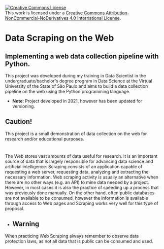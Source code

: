 <a rel="license" href="http://creativecommons.org/licenses/by-nc-nd/4.0/"><img alt="Creative Commons License" style="border-width:0" src="https://i.creativecommons.org/l/by-nc-nd/4.0/88x31.png" /></a><br />This work is licensed under a <a rel="license" href="http://creativecommons.org/licenses/by-nc-nd/4.0/">Creative Commons Attribution-NonCommercial-NoDerivatives 4.0 International License</a>.

# Data Scraping on the Web

## Implementing a web data collection pipeline with Python.
This project was developed during my training in Data Scientist in the undergraduate/bachelor's degree program in Data Science at the Virtual University of the State of São Paulo and aims to build a data collection pipeline on the web using the Python programming language.

* **Note**: Project developed in 2021, however has been updated for versioning.
## **Caution**!
This project is a small demonstration of data collection on the web for research and/or educational purposes.

#
The Web stores vast amounts of data useful for research. It is an important source of data that is largely responsible for advancing data science and artificial intelligence. Scraping consists of an application capable of requesting a web server, requesting data, analyzing and extracting the necessary information. Web scraping activity is usually an alternative when there are no other ways (e.g. an API) to mine data needed by a project. However, in most cases it is also the practice of speeding up a process that was previously done manually. On the other hand, often public databases are not available to be consumed, however the information is available through access to Web pages and Scraping works very well for this type of proposal.
* ## **Warning**
When practicing Web Scraping always remember to observe data protection laws, as not all data that is public can be consumed and used.
